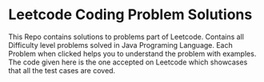 # Leetcode Coding Problem Solutions
This Repo contains solutions to problems part of Leetcode. Contains all Difficulty level problems solved in Java Programing Language.
Each Problem when clicked helps you to understand the problem with examples. 
The code given here is the one accepted on Leetcode which showcases that all the test cases are coved.
